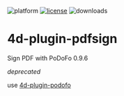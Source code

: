 ![platform](https://img.shields.io/static/v1?label=platform&message=osx-64%20|%20win-32%20|%20win-64&color=blue)
[![license](https://img.shields.io/github/license/miyako/4d-plugin-pdfsign)](LICENSE)
![downloads](https://img.shields.io/github/downloads/miyako/4d-plugin-pdfsign/total)

# 4d-plugin-pdfsign
Sign PDF with PoDoFo 0.9.6

*deprecated*

use [4d-plugin-podofo](https://github.com/miyako/4d-plugin-podofo)

